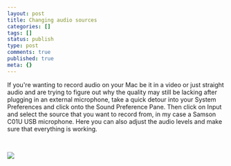 ```yaml
---
layout: post
title: Changing audio sources
categories: []
tags: []
status: publish
type: post
comments: true
published: true
meta: {}
---
```

If you're wanting to record audio on your Mac be it in a video or just straight audio and are trying to figure out why the quality may still be lacking after plugging in an external microphone, take a quick detour into your System Preferences and click onto the Sound Preference Pane. Then click on Input and select the source that you want to record from, in my case a Samson C01U USB microphone. Here you can also adjust the audio levels and make sure that everything is working.

 

![](/static/4f331d1f8754c7ec090e554a/50fe1c99e4b01c920a89f452/50fe1c99e4b01c920a89f49e/1321355492353/Sound%20Preference%20Pane.png/1000w)
